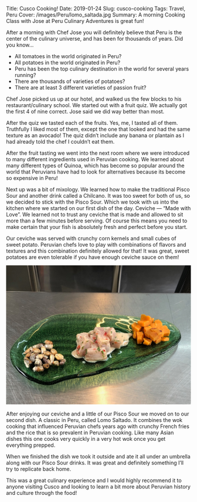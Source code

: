 Title: Cusco Cooking!
Date: 2019-01-24
Slug: cusco-cooking
Tags: Travel, Peru
Cover: /images/Peru/lomo_saltada.jpg
Summary: A morning Cooking Class with Jose at Peru Culinary Adventures is great fun!

After a morning with Chef Jose you will definitely believe that Peru is the center of the culinary universe, and has been for thousands of years.  Did you know...

* All tomatoes in the world originated in Peru?
* All potatoes in the world originated in Peru?
* Peru has been the top culinary destination in the world for several years running?
* There are thousands of varieties of potatoes?
* There are at least 3 different varieties of passion fruit?


Chef Jose picked us up at our hotel, and walked us the few blocks to his restaurant/culinary school.  We started out with a fruit quiz.  We actually got the first 4 of nine correct.  Jose said we did way better than most.

After the quiz we tasted each of the fruits.  Yes, me, I tasted all of them.  Truthfully I liked most of them, except the one that looked and had the same texture as an avocado!  The quiz didn’t include any banana or plantain as I had already told the chef I couldn’t eat them.

After the fruit tasting we went into the next room where we were introduced to many different ingredients used in Peruvian cooking.  We learned about many different types of Quinoa, which has become so popular around the world that Peruvians have had to look for alternatives because its become so expensive in Peru!

Next up was a bit of mixology.  We learned how to make the traditional Pisco Sour and another drink called a Chilcano.  It was too sweet for both of us, so we decided to stick with the Pisco Sour.  Which we took with us into the kitchen where we started on our first dish of the day.  Ceviche — “Made with Love”. We learned not to trust any ceviche that is made and allowed to sit more than a few minutes before serving.  Of course this means you need to make certain that your fish is absolutely fresh and perfect before you start.

Our ceviche was served with crunchy corn kernels and small cubes of sweet potato.  Peruvian chefs love to play with combinations of flavors and textures and this combination definitely allowed for that!  It was great, sweet potatoes are even tolerable if you have enough ceviche sauce on them!

![](/images/Peru/ceviche.jpg)

After enjoying our ceviche and a little of our Pisco Sour we moved on to our second dish.  A classic in Peru, called Lomo Saltado.  It combines the wok cooking that influenced Peruvian chefs years ago with crunchy French fries and the rice that is so prevalent in Peruvian cooking.  Like many Asian dishes this one cooks very quickly in a very hot wok once you get everything prepped.

When we finished the dish we took it outside and ate it all under an umbrella along with our Pisco Sour drinks.  It was great and definitely something I’ll try to replicate back home.

This was a great culinary experience and I would highly recommend it to anyone visiting Cusco and looking to learn a bit more about Peruvian history and culture through the food!
